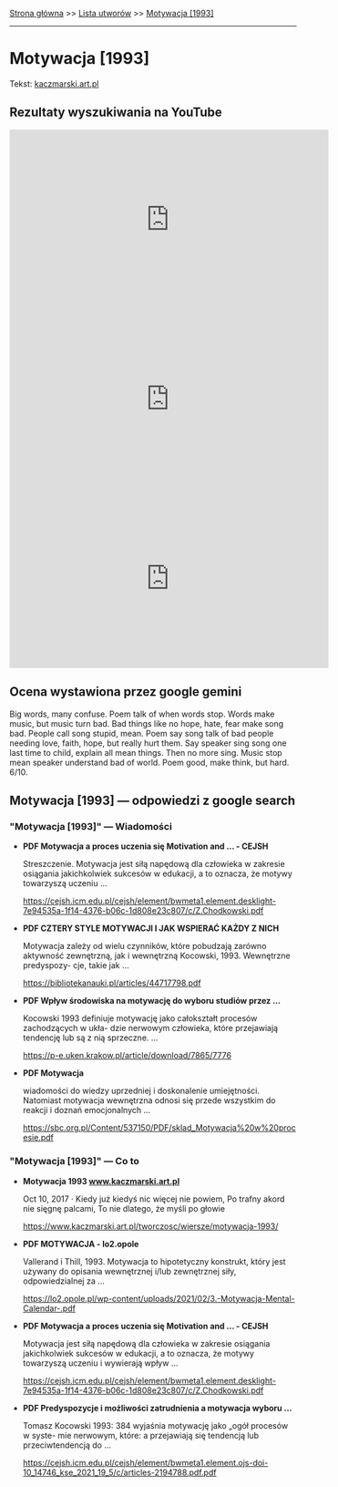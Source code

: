 [Strona główna](../index.md) >> [Lista utworów](../list.md) >> [Motywacja [1993]](290.md)

---

# Motywacja [1993]

Tekst: [kaczmarski.art.pl](https://www.kaczmarski.art.pl/tworczosc/wiersze/motywacja-1993/)

## Rezultaty wyszukiwania na YouTube

<iframe width="560" height="315" src="https://www.youtube.com/embed/9rCrwo85fUs?si=IdontcarewhotheIRSsendsImnotpayingtaxes" title="YouTube video player" frameborder="0" allow="accelerometer; autoplay; clipboard-write; encrypted-media; gyroscope; picture-in-picture; web-share" referrerpolicy="strict-origin-when-cross-origin" allowfullscreen></iframe>

<iframe width="560" height="315" src="https://www.youtube.com/embed/eHwWV83JiqY?si=IdontcarewhotheIRSsendsImnotpayingtaxes" title="YouTube video player" frameborder="0" allow="accelerometer; autoplay; clipboard-write; encrypted-media; gyroscope; picture-in-picture; web-share" referrerpolicy="strict-origin-when-cross-origin" allowfullscreen></iframe>

<iframe width="560" height="315" src="https://www.youtube.com/embed/_bIcLnqxeKY?si=IdontcarewhotheIRSsendsImnotpayingtaxes" title="YouTube video player" frameborder="0" allow="accelerometer; autoplay; clipboard-write; encrypted-media; gyroscope; picture-in-picture; web-share" referrerpolicy="strict-origin-when-cross-origin" allowfullscreen></iframe>

## Ocena wystawiona przez google gemini

Big words, many confuse. Poem talk of when words stop. Words make music, but music turn bad. Bad things like no hope, hate, fear make song bad. People call song stupid, mean. Poem say song talk of bad people needing love, faith, hope, but really hurt them. Say speaker sing song one last time to child, explain all mean things. Then no more sing. Music stop mean speaker understand bad of world. Poem good, make think, but hard. 6/10.


## Motywacja [1993] — odpowiedzi z google search

### "Motywacja [1993]" — Wiadomości

- **PDF Motywacja a proces uczenia się Motivation and ... - CEJSH**

    Streszczenie. Motywacja jest siłą napędową dla człowieka w zakresie osiągania jakichkolwiek sukcesów w edukacji, a to oznacza, że motywy towarzyszą uczeniu ... 

   <https://cejsh.icm.edu.pl/cejsh/element/bwmeta1.element.desklight-7e94535a-1f14-4376-b06c-1d808e23c807/c/Z.Chodkowski.pdf>
- **PDF CZTERY STYLE MOTYWACJI I JAK WSPIERAĆ KAŻDY Z NICH**

    Motywacja zależy od wielu czynników, które pobudzają zarówno aktywność zewnętrzną, jak i wewnętrzną Kocowski, 1993. Wewnętrzne predyspozy- cje, takie jak ... 

   <https://bibliotekanauki.pl/articles/44717798.pdf>
- **PDF Wpływ środowiska na motywację do wyboru studiów przez ...**

    Kocowski 1993 definiuje motywację jako całokształt procesów zachodzących w ukła- dzie nerwowym człowieka, które przejawiają tendencję lub są z nią sprzeczne. ... 

   <https://p-e.uken.krakow.pl/article/download/7865/7776>
- **PDF Motywacja**

    wiadomości do wiedzy uprzedniej i doskonalenie umiejętności. Natomiast motywacja wewnętrzna odnosi się przede wszystkim do reakcji i doznań emocjonalnych ... 

   <https://sbc.org.pl/Content/537150/PDF/sklad_Motywacja%20w%20procesie.pdf>

### "Motywacja [1993]" — Co to

- **Motywacja 1993 www.kaczmarski.art.pl**

    Oct 10, 2017  ·  Kiedy już kiedyś nic więcej nie powiem, Po trafny akord nie sięgnę palcami, To nie dlatego, że myśli po głowie 

   <https://www.kaczmarski.art.pl/tworczosc/wiersze/motywacja-1993/>
- **PDF MOTYWACJA - lo2.opole**

    Vallerand i Thill, 1993. Motywacja to hipotetyczny konstrukt, który jest używany do opisania wewnętrznej i/lub zewnętrznej siły, odpowiedzialnej za ... 

   <https://lo2.opole.pl/wp-content/uploads/2021/02/3.-Motywacja-Mental-Calendar-.pdf>
- **PDF Motywacja a proces uczenia się Motivation and ... - CEJSH**

    Motywacja jest siłą napędową dla człowieka w zakresie osiągania jakichkolwiek sukcesów w edukacji, a to oznacza, że motywy towarzyszą uczeniu i wywierają wpływ ... 

   <https://cejsh.icm.edu.pl/cejsh/element/bwmeta1.element.desklight-7e94535a-1f14-4376-b06c-1d808e23c807/c/Z.Chodkowski.pdf>
- **PDF Predyspozycje i możliwości zatrudnienia a motywacja wyboru ...**

    Tomasz Kocowski 1993: 384 wyjaśnia motywację jako „ogół procesów w syste- mie nerwowym, które: a przejawiają się tendencją lub przeciwtendencją do ... 

   <https://cejsh.icm.edu.pl/cejsh/element/bwmeta1.element.ojs-doi-10_14746_kse_2021_19_5/c/articles-2194788.pdf.pdf>

